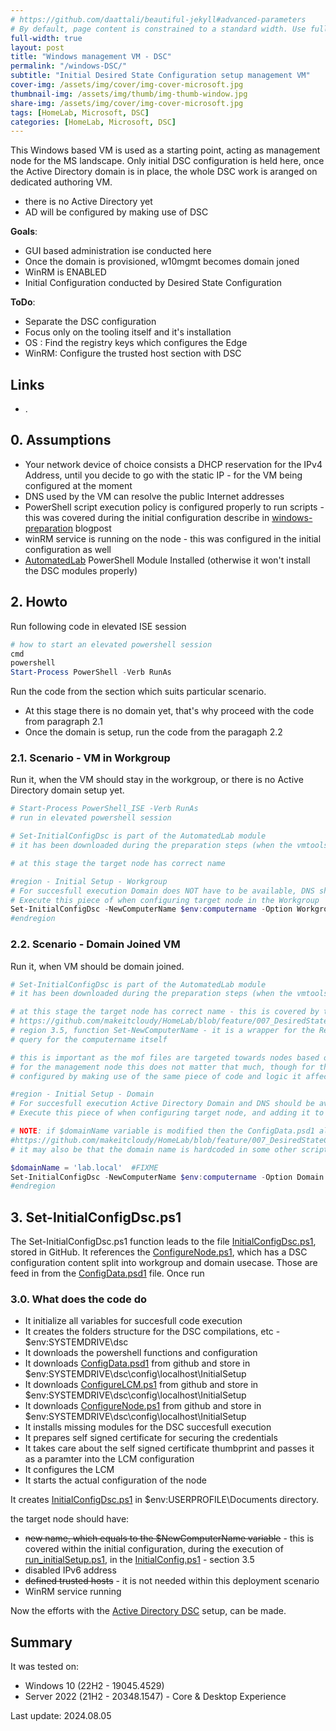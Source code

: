 ```yaml
---
# https://github.com/daattali/beautiful-jekyll#advanced-parameters
# By default, page content is constrained to a standard width. Use full-width: true to allow the content to span the entire width of the window.
full-width: true
layout: post
title: "Windows management VM - DSC"
permalink: "/windows-DSC/"
subtitle: "Initial Desired State Configuration setup management VM"
cover-img: /assets/img/cover/img-cover-microsoft.jpg
thumbnail-img: /assets/img/thumb/img-thumb-window.jpg
share-img: /assets/img/cover/img-cover-microsoft.jpg
tags: [HomeLab, Microsoft, DSC]
categories: [HomeLab, Microsoft, DSC]
---
```

This Windows based VM is used as a starting point, acting as management node for the MS landscape. Only initial DSC configuration is held here, once the Active Directory domain is in place, the whole DSC work is aranged on dedicated authoring VM.

* there is no Active Directory yet
* AD will be configured by making use of DSC

**Goals**:

* GUI based administration ise conducted here
* Once the domain is provisioned, w10mgmt becomes domain joned
* WinRM is ENABLED
* Initial Configuration conducted by Desired State Configuration

**ToDo**:

* Separate the DSC configuration
* Focus only on the tooling itself and it's installation
* OS   : Find the registry keys which configures the Edge
* WinRM: Configure the trusted host section with DSC

## Links

* .

## 0. Assumptions

* Your network device of choice consists a DHCP reservation for the IPv4 Address, until you decide to go with the static IP - for the VM being configured at the moment
* DNS used by the VM can resolve the public Internet addresses
* PowerShell script execution policy is configured properly to run scripts - this was covered during the initial configuration describe in [windows-preparation](https://makeitcloudy.pl/windows-preparation/) blogpost
* winRM service is running on the node - this was configured in the initial configuration as well
* [AutomatedLab](https://github.com/makeitcloudy/AutomatedLab/tree/main) PowerShell Module Installed (otherwise it won't install the DSC modules properly)

## 2. Howto

Run following code in elevated ISE session

```powershell
# how to start an elevated powershell session
cmd
powershell
Start-Process PowerShell -Verb RunAs
```

Run the code from the section which suits particular scenario.

* At this stage there is no domain yet, that's why proceed with the code from paragraph 2.1
* Once the domain is setup, run the code from the paragaph 2.2

### 2.1. Scenario - VM in Workgroup

Run it, when the VM should stay in the workgroup, or there is no Active Directory domain setup yet.

```powershell
# Start-Process PowerShell_ISE -Verb RunAs
# run in elevated powershell session

# Set-InitialConfigDsc is part of the AutomatedLab module
# it has been downloaded during the preparation steps (when the vmtools were installed)

# at this stage the target node has correct name

#region - Initial Setup - Workgroup
# For succesfull execution Domain does NOT have to be available, DNS should resolve public domains
# Execute this piece of when configuring target node in the Workgroup
Set-InitialConfigDsc -NewComputerName $env:computername -Option Workgroup -Verbose
#endregion

```

### 2.2. Scenario - Domain Joined VM

Run it, when VM should be domain joined.

```powershell
# Set-InitialConfigDsc is part of the AutomatedLab module
# it has been downloaded during the preparation steps (when the vmtools were installed)

# at this stage the target node has correct name - this is covered by the script
# https://github.com/makeitcloudy/HomeLab/blob/feature/007_DesiredStateConfiguration/000_targetNode/InitialConfig.ps1
# region 3.5, function Set-NewComputerName - it is a wrapper for the Rename-Computer commandlet which enforce the
# query for the computername itself

# this is important as the mof files are targeted towards nodes based on the name of the vm and it's roles
# for the management node this does not matter that much, though for the subsequent VM's which are
# configured by making use of the same piece of code and logic it affects the proper execution of the code

#region - Initial Setup - Domain
# For succesfull execution Active Directory Domain and DNS should be available
# Execute this piece of when configuring target node, and adding it to the domain

# NOTE: if $domainName variable is modified then the ConfigData.psd1 also has to be ammended accordingly
#https://github.com/makeitcloudy/HomeLab/blob/feature/007_DesiredStateConfiguration/000_initialConfig/ConfigData.psd1
# it may also be that the domain name is hardcoded in some other scripts - figuring this out and ammending is trivial task

$domainName = 'lab.local'  #FIXME
Set-InitialConfigDsc -NewComputerName $env:computername -Option Domain -DomainName $domainName -Verbose
#endregion
```

## 3. Set-InitialConfigDsc.ps1

The Set-InitialConfigDsc.ps1 function leads to the file [InitialConfigDsc.ps1](https://raw.githubusercontent.com/makeitcloudy/HomeLab/feature/007_DesiredStateConfiguration/000_targetNode/InitialConfigDsc.ps1), stored in GitHub. It references the [ConfigureNode.ps1](https://raw.githubusercontent.com/makeitcloudy/HomeLab/feature/007_DesiredStateConfiguration/000_initialConfig/ConfigureNode.ps1), which has a DSC configuration content split into workgroup and domain usecase. Those are feed in from the [ConfigData.psd1](https://raw.githubusercontent.com/makeitcloudy/HomeLab/feature/007_DesiredStateConfiguration/000_initialConfig/ConfigData.psd1) file. Once run

### 3.0. What does the code do

* It initialize all variables for succesfull code execution
* It creates the folders structure for the DSC compilations, etc - $env:SYSTEMDRIVE\dsc
* It downloads the powershell functions and configuration
* It downloads [ConfigData.psd1](https://raw.githubusercontent.com/makeitcloudy/HomeLab/feature/007_DesiredStateConfiguration/000_initialConfig/ConfigData.psd1) from github and store in $env:SYSTEMDRIVE\dsc\config\localhost\InitialSetup
* It downloads [ConfigureLCM.ps1](https://raw.githubusercontent.com/makeitcloudy/HomeLab/feature/007_DesiredStateConfiguration/000_initialConfig/ConfigureLCM.ps1) from github and store in $env:SYSTEMDRIVE\dsc\config\localhost\InitialSetup
* It downloads [ConfigureNode.ps1](https://raw.githubusercontent.com/makeitcloudy/HomeLab/feature/007_DesiredStateConfiguration/000_initialConfig/ConfigureNode.ps1) from github and store in $env:SYSTEMDRIVE\dsc\config\localhost\InitialSetup
* It installs missing modules for the DSC succesfull execution
* It prepares self signed certificate for securing the credentials
* It takes care about the self signed certificate thumbprint and passes it as a paramter into the LCM configuration
* It configures the LCM
* It starts the actual configuration of the node

It creates [InitialConfigDsc.ps1](https://raw.githubusercontent.com/makeitcloudy/HomeLab/feature/007_DesiredStateConfiguration/000_targetNode/InitialConfigDsc.ps1) in $env:USERPROFILE\Documents directory.

the target node should have:

* ~~new name, which equals to the $NewComputerName variable~~ - this is covered within the initial configuration, during the execution of [run_initialSetup.ps1](https://raw.githubusercontent.com/makeitcloudy/HomeLab/feature/007_DesiredStateConfiguration/_blogPost/windows-preparation/run_initialSetup.ps1), in the [InitialConfig.ps1](https://raw.githubusercontent.com/makeitcloudy/HomeLab/feature/007_DesiredStateConfiguration/000_targetNode/InitialConfig.ps1) - section 3.5
* disabled IPv6 address
* ~~defined trusted hosts~~ - it is not needed within this deployment scenario
* WinRM service running

Now the efforts with the [Active Directory DSC](https://makeitcloudy.pl/active-directory-DSC/) setup, can be made.

## Summary

It was tested on:

* Windows 10 (22H2 - 19045.4529)
* Server 2022 (21H2 - 20348.1547) - Core & Desktop Experience

Last update: 2024.08.05
